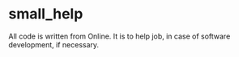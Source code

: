 # small_help

All code is written from Online.
It is to help job, in case of software development, if necessary.

